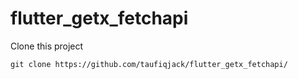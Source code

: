 # flutter_getx_fetchapi

Clone this project 

```
git clone https://github.com/taufiqjack/flutter_getx_fetchapi/
```
